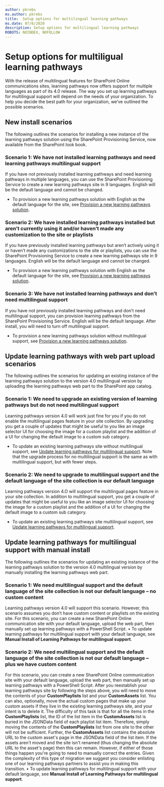 ```yaml
---
author: pkrebs
ms.author: pkrebs
title:  Setup options for multilingual learning pathways
ms.date: 07/6/2020
description: Setup options for multilingual learning pathways
ROBOTS: NOINDEX, NOFOLLOW
---
```


# Setup options for multiligual learning pathways
With the release of multilingual features for SharePoint Online communications sites, learning pathways now offers support for multiple languages as part of its 4.0 release. The way you set up learning pathways for multilingual support will depend on the needs of your organization. To help you decide the best path for your organization, we’ve outlined the possible scenarios.

## New install scenarios
The following outlines the scenarios for installing a new instance of the learning pathways solution using the SharePoint Provisioning Service, now available from the SharePoint look book.

### Scenario 1: We have not installed learning pathways and need learning pathways multilingual support 
If you have not previously installed learning pathways and need learning pathways in multiple languages, you can use the SharePoint Provisioning Service to create a new learning pathways site in 9 languages. English will be the default language and cannot be changed. 
- To provision a new learning pathways solution with English as the default language for the site, see [Provision a new learning pathways solution](custom_provision_ml).

### Scenario 2: We have installed learning pathways installed but aren’t currently using it and/or haven’t made any customization to the site or playlists 
If you have previously installed learning pathways but aren’t actively using it or haven’t made any customizations to the site or playlists, you can use the SharePoint Provisioning Service to create a new learning pathways site in 9 languages. English will be the default language and cannot be changed. 
- To provision a new learning pathways solution with English as the default language for the site, see [Provision a new learning pathways solution](custom_provision_ml).

### Scenario 3: We have not installed learning pathways and don’t need multilingual support 
If you have not previously installed learning pathways and don’t need multilingual support, you can provision learning pathways from the SharePoint Provisioning Service. English will be the default language. After install, you will need to turn off multilingual support. 
- To provision a new learning pathways solution without multilingual support,   see [Provision a new learning pathways solution](custom_provision_ml).

## Update learning pathways with web part upload scenarios
The following outlines the scenarios for updating an existing instance of the learning pathways solution to the version 4.0 multilingual version by uploading the learning pathways web part to the SharePoint app catalog.

### Scenario 1: We need to upgrade an existing version of learning pathways but do not need multilingual support
Learning pathways version 4.0 will work just fine for you if you do not enable the multilingual pages feature in your site collection. By upgrading you get a couple of updates that might be useful to you like an image selector UI for choosing the image for a custom playlist and the addition of a UI for changing the default image to a custom sub category. 

- To update an existing learning pathways site without multilingual support, see [Update learning pathways for multilingual support](custom_update_ml). Note that the upgrade process for no multilingual support is the same as with multilingual support, but with fewer steps. 

### Scenario 2: We need to upgrade to multilingual support and the default language of the site collection is our default language
Learning pathways version 4.O will support the multilingual pages feature in your site collection. In addition to multilingual support, you get a couple of updates that might be useful to you like an image selector UI for choosing the image for a custom playlist and the addition of a UI for changing the default image to a custom sub category. 
- To update an existing learning pathways site multilingual support, see [Update learning pathways for multilingual support](custom_update_ml). 

## Update learning pathways for multilingual support with manual install 
The following outlines the scenarios for updating an existing instance of the learning pathways solution to the version 4.0 multilingual version by manually installing the learning pathways web part. 

### Scenario 1: We need multilingual support and the default language of the site collection is not our default language – no custom content 
Learning pathways version 4.0 will support this scenario. However, this scenario assumes you don’t have custom content or playlists on the existing site. For this scenario, you can create a new SharePoint Online communication site with your default language, upload the web part, then manually set up learning pathways with a PowerShell Script. 
•	To update learning pathways for multilingual support with your default language, see **Manual Install of Learning Pathways for multilingual support**.

### Scenario 2: We need multilingual support and the default language of the site collection is not our default language – plus we have custom content 
For this scenario, you can create a new SharePoint Online communication site with your default language, upload the web part, then manually set up learning pathways with a PowerShell Script. After you reestablish your learning pathways site by following the steps above, you will need to move the contents of your **CustomPlaylists** list and your **CustomAssets** list. You can also, optionally, move the actual custom pages that make up your custom assets if they live in the existing learning pathways site, and your intent is to delete it. The difficulty of this task is that for all the items in the **CustomPlaylists** list, the ID of the list item in the **CustomAssets** list is buried in the JSONData field of each playlist list item. Therefore, simply moving the contents of the **CustomPlaylists** list from one site to the other will not be sufficient. Further, the **CustomAssets** list contains the absolute URL to the custom asset's page in the JSONData field of the list item. If the assets aren't moved and the site isn't renamed (thus changing the absolute URL to the asset's page) then this can remain. However, if either of those things happen you're going to need to manually correct the entries. Given the complexity of this type of migration we suggest you consider enlisting one of our learning pathways partners to assist you in making this transition.
•	To update learning pathways for multilingual support with your default language, see **Manual Install of Learning Pathways for multilingual support**.

